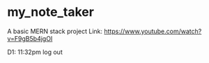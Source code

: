 # my_note_taker

A basic MERN stack project
Link: https://www.youtube.com/watch?v=F9gB5b4jgOI 

D1: 11:32pm log out